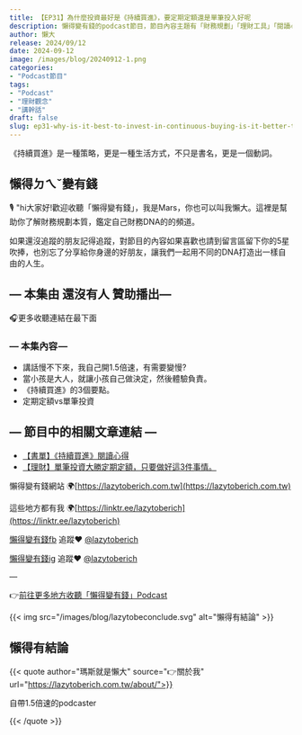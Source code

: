 ```yaml
---
title: 【EP31】為什麼投資最好是《持續買進》，要定期定額還是單筆投入好呢
description: 懶得變有錢的podcast節目，節目內容主題有「財務規劃」「理財工具」「閱讀心得」「職涯與生活」，內容涵蓋了你與金錢會產生的所有關係。如果想要讓自己對「財務規劃」的本質有更進一步的認識，歡迎訂閱、追蹤、分享並歡迎進一步提出你的想法，讓更多人一起財務有規劃、快樂有方法。
author: 懶大
release: 2024/09/12
date: 2024-09-12
image: /images/blog/20240912-1.png
categories:
- "Podcast節目"
tags:
- "Podcast"
- "理財觀念"
- "講幹話"
draft: false
slug: ep31-why-is-it-best-to-invest-in-continuous-buying-is-it-better-to-invest-a-fixed-amount-regularly-or-to-invest-in-a-lump-sum
---
```

《持續買進》是一種策略，更是一種生活方式，不只是書名，更是一個動詞。

## 懶得ㄉㄟˇ變有錢

🎙️ "hi大家好!歡迎收聽「懶得變有錢」，我是Mars，你也可以叫我懶大。這裡是幫助你了解財務規劃本質，鑑定自己財務DNA的的頻道。

如果還沒追蹤的朋友記得追蹤，對節目的內容如果喜歡也請到留言區留下你的5星吹捧，也別忘了分享給你身邊的好朋友，讓我們一起用不同的DNA打造出一樣自由的人生。

## — 本集由 還沒有人 贊助播出—

🎧更多收聽連結在最下面

### — 本集內容 —

- 講話慢不下來，我自己開1.5倍速，有需要變慢?
- 當小孩是大人，就讓小孩自己做決定，然後體驗負責。
- 《持續買進》的3個要點。
- 定期定額vs單筆投資

## — 節目中的相關文章連結 —

- [【書單】《持續買進》閱讀心得](https://lazytoberich.com.tw/blog/book-continuous-buy-reading-experience/)
- [【理財】單筆投資大勝定期定額，只要做好這3件事情。](https://lazytoberich.com.tw/blog/finance-a-single-investment-outperforms-regular-fixed-investments-as-long-as-you-do-these-3-things-well/)

懶得變有錢網站 🌍[https://lazytoberich.com.tw](https://lazytoberich.com.tw)

這些地方都有我 🌍[https://linktr.ee/lazytoberich](https://linktr.ee/lazytoberich)

[懶得變有錢fb](https://www.facebook.com/lazytoberich) 追蹤❤️ [@lazytoberich](https://www.facebook.com/lazytoberich)

[懶得變有錢ig](https://www.instagram.com/lazytoberich/) 追蹤❤️ [@lazytoberich](https://www.instagram.com/lazytoberich/)

—

👉[前往更多地方收聽「懶得變有錢」Podcast](https://solink.soundon.fm/lazytoberich)

{{< img src="/images/blog/lazytobeconclude.svg" alt="懶得有結論" >}}

## 懶得有結論

{{< quote author="瑪斯就是懶大" source="👉關於我" url="https://lazytoberich.com.tw/about/">}}

自帶1.5倍速的podcaster

{{< /quote >}}
